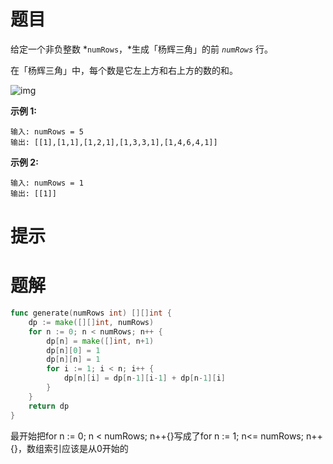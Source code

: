# 题目

给定一个非负整数 *`numRows`，*生成「杨辉三角」的前 *`numRows`* 行。

在「杨辉三角」中，每个数是它左上方和右上方的数的和。

![img](https://pic.leetcode-cn.com/1626927345-DZmfxB-PascalTriangleAnimated2.gif)

 

**示例 1:**

```
输入: numRows = 5
输出: [[1],[1,1],[1,2,1],[1,3,3,1],[1,4,6,4,1]]
```

**示例 2:**

```
输入: numRows = 1
输出: [[1]]
```



# 提示





# 题解

```go
func generate(numRows int) [][]int {
    dp := make([][]int, numRows)
    for n := 0; n < numRows; n++ {
        dp[n] = make([]int, n+1)
        dp[n][0] = 1
        dp[n][n] = 1
        for i := 1; i < n; i++ {
            dp[n][i] = dp[n-1][i-1] + dp[n-1][i]
        }  
    }
    return dp
}
```

最开始把for n := 0; n < numRows; n++{}写成了for n := 1; n<= numRows; n++{}，数组索引应该是从0开始的
